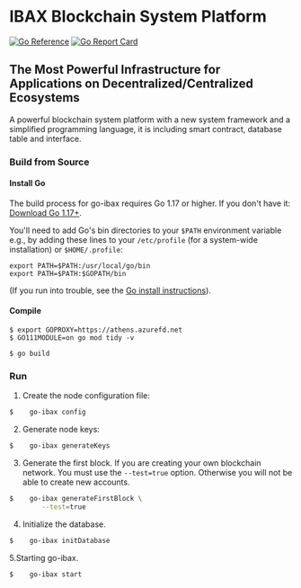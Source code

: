 # IBAX Blockchain System Platform

[![Go Reference](https://pkg.go.dev/badge/github.com/IBAX-io/go-ibax.svg)](https://pkg.go.dev/github.com/IBAX-io/go-ibax)
[![Go Report Card](https://goreportcard.com/badge/github.com/IBAX-io/go-ibax)](https://goreportcard.com/report/github.com/IBAX-io/go-ibax)

## The Most Powerful Infrastructure for Applications on Decentralized/Centralized Ecosystems

A powerful blockchain system platform with a new system framework and a simplified programming language, it is including
smart contract, database table and interface.

### Build from Source

#### Install Go

The build process for go-ibax requires Go 1.17 or higher. If you don't have it: [Download Go 1.17+](https://go.dev).

You'll need to add Go's bin directories to your `$PATH` environment variable e.g., by adding these lines to
your `/etc/profile` (for a system-wide installation) or `$HOME/.profile`:

```
export PATH=$PATH:/usr/local/go/bin
export PATH=$PATH:$GOPATH/bin
```

(If you run into trouble, see the [Go install instructions](https://go.dev/dl/)).

#### Compile

```
$ export GOPROXY=https://athens.azurefd.net
$ GO111MODULE=on go mod tidy -v

$ go build
```

### Run

1. Create the node configuration file:

```bash
$    go-ibax config
```

2. Generate node keys:

```bash
$    go-ibax generateKeys
```

3. Generate the first block. If you are creating your own blockchain network. You must use the `--test=true` option.
   Otherwise you will not be able to create new accounts.

```bash
$    go-ibax generateFirstBlock \
        --test=true
```

4. Initialize the database.

```bash
$    go-ibax initDatabase
```

5.Starting go-ibax.

```bash
$    go-ibax start
```



